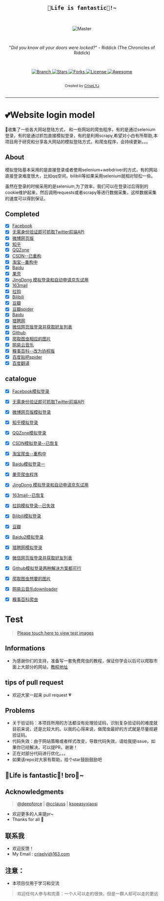 <h2 align="center"><code>🎉Life is fantastic🥳!~</code></h2>

<br>
<p align="center">
    <img src="https://github.com/CriseLYJ/flask-video-streaming-recorder/blob/master/img/main.jpg?raw=true" 
        alt="Master">
</p>

<br>

<p align="center">"<i>Did you know all your doors were locked?</i>" - Riddick (The Chronicles of Riddick)</p>
<br>

<p align="center">
  <a href="https://github.com/CriseLYJ/awesome-python-login-model/tree/master">
    <img src="https://img.shields.io/badge/Branch-master-green.svg?longCache=true"
        alt="Branch">
  </a>
  <a href="https://github.com/CriseLYJ/awesome-python-login-model/stargazers">
    <img src="https://img.shields.io/github/stars/CriseLYJ/awesome-python-login-model.svg?label=Stars&style=social"
        alt="Stars">
  </a>
    <a href="https://github.com/CriseLYJ/awesome-python-login-model/network/members">
    <img src="https://img.shields.io/github/forks/CriseLYJ/awesome-python-login-model.svg?label=Forks&style=social"
        alt="Forks">
  </a>
  <a href="http://www.gnu.org/licenses/">
    <img src="https://img.shields.io/badge/License-GNU-blue.svg?longCache=true"
        alt="License">
  </a>
   <a href="https://github.com/sindresorhus/awesome">
   <img src="https://cdn.rawgit.com/sindresorhus/awesome/d7305f38d29fed78fa85652e3a63e154dd8e8829/media/badge.svg"
        alt="Awesome">
  </a>
</p>
<br>
<div align="center">
  <sub>Created by
  <a href="https://criselyj.github.io/">CriseLYJ</a>
</div>

<br>

****

# 💕Website login model
🌟收集了一些各大网站登陆方式， 和一些网站的爬虫程序，有的是通过selenium登录，有的是通过抓包直接模拟登录，有的是利用scrapy,希望对小白有所帮助,本项目用于研究和分享各大网站的模拟登陆方式，和爬虫程序，会持续更新。。。

## About

模拟登陆基本采用的是直接登录或者使用selenium+webdriver的方式，有的网站直接登录难度很大，比如qq空间，bilibili等如果采用selenium就相对轻松一些。

虽然在登录的时候采用的是selenium,为了效率，我们可以在登录过后得到的cookie维护起来，然后调用requests或者scrapy等进行数据采集，这样数据采集的速度可以得到保证。


## Completed

- [x] [Facebook](https://www.facebook.com/)
- [x] [无需身份验证即可抓取Twitter前端API](https://twitter.com/)
- [x] [微博网页版](http://weibo.com)
- [x] [知乎](http://zhihu.com)
- [x] [QQZone](https://qzone.qq.com/)
- [x] [CSDN--已重构](https://www.csdn.net/)
- [x] [淘宝--重构中](www.taobao.com)
- [x] [Baidu](www.baidu.com)
- [x] [果壳](https://www.guokr.com/)
- [x] [JingDong 模拟登录和自动申请京东试用](https://www.jd.com/)
- [x] [163mail](https://mail.163.com/)
- [x] [拉钩](https://www.lagou.com/)
- [x] [Bilibili](https://www.bilibili.com/)
- [x] [豆瓣](https://www.douban.com/)
- [x] [豆瓣spider](https://www.douban.com/)
- [x] [Baidu](www.baidu.com)
- [x] [猎聘网](https://www.liepin.com/)
- [x] [微信网页版登录并获取好友列表](https://wx.qq.com/)
- [x] [Github](https://github.com/)
- [x] [爬取图虫相应的图片](https://tuchong.com/)
- [x] [网易云音乐](https://music.163.com/)
- [x] [糗事百科--改为协程版](https://www.qiushibaike.com/)
- [x] [百度贴吧spider](https://tieba.baidu.com/)
- [x] [百度翻译](https://fanyi.baidu.com/)

## catalogue
- [x] [Facebook模拟登录](https://github.com/CriseLYJ/awesome-python-login-model/blob/master/facebook/facebook.py)
- [x] [无需身份验证即可抓取Twitter前端API](https://github.com/CriseLYJ/awesome-python-login-model/tree/master/twitter)
- [x] [微博网页版模拟登录](https://github.com/CriseLYJ/awesome-python-login-model/blob/master/sina/sina.py)
- [x] [知乎模拟登录](https://github.com/CriseLYJ/awesome-python-login-model/blob/master/zhihu/zhihu.py)
- [x] [QQZone模拟登录](https://github.com/CriseLYJ/awesome-python-login-model/blob/master/qqzone/qq_zone.py)
- [x] [CSDN模拟登录--已恢复](https://github.com/CriseLYJ/awesome-python-login-model/blob/master/csdn/csdn_login.py)
- [x] [淘宝爬虫--重构中](https://github.com/CriseLYJ/awesome-python-login-model/tree/master/taobao)
- [x] [Baidu模拟登录一](https://github.com/CriseLYJ/awesome-python-login-model/tree/master/baidu)
- [x] [果壳爬虫程序](https://github.com/CriseLYJ/awesome-python-login-model/tree/master/guoke)
- [x] [JingDong 模拟登录和自动申请京东试用](https://github.com/CriseLYJ/awesome-python-login-model/tree/master/jd_login)
- [x] [163mail--已恢复](https://github.com/CriseLYJ/awesome-python-login-model/blob/master/163email/163email.py)
- [x] [拉钩模拟登录--已失效](https://github.com/CriseLYJ/awesome-python-login-model/blob/master/lagou/Lagou.py)
- [x] [Bilibili模拟登录](https://github.com/CriseLYJ/awesome-python-login-model/blob/master/bilibili/bilibili.py)
- [x] [豆瓣](https://github.com/CriseLYJ/awesome-python-login-model/blob/master/douban/douban.py)
- [x] [Baidu2模拟登录](https://github.com/CriseLYJ/awesome-python-login-model/blob/master/baidu2/baidu.py)
- [x] [猎聘网模拟登录](https://github.com/CriseLYJ/awesome-python-login-model/tree/master/liepin)
- [x] [微信网页版登录并获取好友列表](https://github.com/CriseLYJ/awesome-python-login-model/blob/master/webWeixin/webWeixin.py)
- [x] [Github模拟登录两种解决方案都可行](https://github.com/CriseLYJ/awesome-python-login-model/tree/master/Github)
- [x] [爬取图虫想要的图片](https://github.com/CriseLYJ/awesome-python-login-model/blob/master/tuchong/tuchong.py)
- [x] [网易云音乐downloader](https://github.com/CriseLYJ/awesome-python-login-model/blob/master/NeteaseCloudMusicDownload/wangyiyun_spider.py)
- [x] [糗事百科爬虫](https://github.com/CriseLYJ/awesome-python-login-model/blob/master/qsbk/qiushibaike.py)


# Test

> [Please touch here to view test images](./README-Test.md)

## Informations
- 为感谢你们的支持，准备写一套免费爬虫的教程，保证你学会以后可以爬取市面上大部分的网站，[教程地址](https://github.com/CriseLYJ/-Python-crawler-starts-from-zero)

## tips of pull request 

- 欢迎大家一起来 pull request 💗

## Problems

- 关于验证码：本项目所用的方法都没有处理验证码，识别复杂验证码的难度就目前来说，还是比较大的。以我的心得来说，做爬虫最好的方式就是尽量规避验证码。
- 代码失效：由于网站策略或者样式改变，导致代码失效，请给我提issue，如果你已经解决，可以提PR，谢谢！
- 正在对部分代码进行优化。。。
- 如果该repo对大家有帮助，给个star鼓励鼓励吧


## 🎉Life is fantastic🥳! bro💪~

## Acknowledgments

> [@deepforce](https://github.com/deepforce) | [@cclauss](https://github.com/cclauss) | [ksoeasyxiaosi](https://github.com/ksoeasyxiaosi)
- 欢迎更多的人来提pr~
- Thanks for all 🎉

## 联系我
- 欢迎反馈！
- My Email : criselyj@163.com

## 注意：
- 本项目仅用于学习和交流
> 欢迎任何人参与和完善：一个人可以走的很快，但是一群人却可以走的更远
